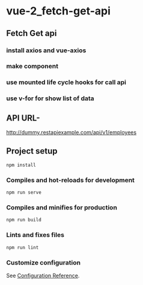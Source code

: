 # vue-2_fetch-get-api

## Fetch Get api
 ### install axios and vue-axios
 ### make component
 ### use mounted life cycle hooks for call api
 ### use v-for for show list of data

 ## API URL- 
  http://dummy.restapiexample.com/api/v1/employees


## Project setup
```
npm install
```

### Compiles and hot-reloads for development
```
npm run serve
```

### Compiles and minifies for production
```
npm run build
```

### Lints and fixes files
```
npm run lint
```

### Customize configuration
See [Configuration Reference](https://cli.vuejs.org/config/).
